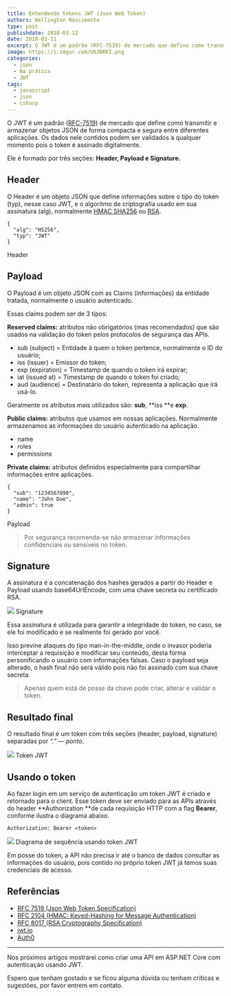 ```yaml
---
title: Entendendo tokens JWT (Json Web Token)
authors: Wellington Nascimento
type: post
publishdate: 2018-03-12
date: 2018-03-11
excerpt: O JWT é um padrão (RFC-7519) de mercado que define como transmitir e armazenar objetos JSON de forma compacta e segura entre diferentes aplicações.
image: https://i.imgur.com/U6JBKKI.png
categories:
  - json
  - Na prática
  - JWT
tags:
  - javascript
  - json
  - csharp
---
```


O JWT é um padrão ([RFC-7519](https://tools.ietf.org/html/rfc7519)) de mercado
que define como transmitir e armazenar objetos JSON de forma compacta e segura
entre diferentes aplicações. Os dados nele contidos podem ser validados a
qualquer momento pois o token é assinado digitalmente.

Ele é formado por três seções: **Header, Payload e Signature.**

## Header

O Header é um objeto JSON que define informações sobre o tipo do token (typ),
nesse caso JWT, e o algorítmo de criptografia usado em sua assinatura (alg),
normalmente [HMAC SHA256](https://tools.ietf.org/html/rfc2104) ou
[RSA](https://tools.ietf.org/html/rfc8017).

```
{
  "alg": "HS256",
  "typ": "JWT"
}
```

<span class="figcaption_hack">Header</span>

## Payload

O Payload é um objeto JSON com as Claims (informações) da entidade tratada,
normalmente o usuário autenticado.

Essas claims podem ser de 3 tipos:

**Reserved claims:** atributos não obrigatórios (mas recomendados) que são usados na validação do token pelos protocolos de segurança das APIs.

- sub (subject) = Entidade à quem o token pertence, normalmente o ID do usuário;
- iss (issuer) = Emissor do token;
- exp (expiration) = Timestamp de quando o token irá expirar;
- iat (issued at) = Timestamp de quando o token foi criado;
- aud (audience) = Destinatário do token, representa a aplicação que irá usá-lo.

Geralmente os atributos mais utilizados são: **sub**, **iss **e **exp**.

**Public claims:** atributos que usamos em nossas aplicações. Normalmente armazenamos as informações do usuário autenticado na aplicação.

- name
- roles
- permissions

**Private claims:** atributos definidos especialmente para compartilhar informações entre aplicações.

```
{
  "sub": "1234567890",
  "name": "John Doe",
  "admin": true
}
```

<span class="figcaption_hack">Payload</span>

> Por segurança recomenda-se não armazenar informações confidenciais ou sensíveis no token.

## Signature

A assinatura é a concatenação dos hashes gerados a partir do Header e Payload
usando base64UrlEncode, com uma chave secreta ou certificado RSA.

![](https://i.imgur.com/cs0LfgL.png)
<span class="figcaption_hack">Signature</span>

Essa assinatura é utilizada para garantir a integridade do token, no caso, se
ele foi modificado e se realmente foi gerado por você.

Isso previne ataques do tipo man-in-the-middle, onde o invasor poderia
interceptar a requisição e modificar seu conteúdo, desta forma personificando o
usuário com informações falsas. Caso o payload seja alterado, o hash final não
será válido pois não foi assinado com sua chave secreta.

> Apenas quem está de posse da chave pode criar, alterar e validar o token.

## Resultado final

O resultado final é um token com três seções (header, payload, signature)
separadas por *“.” — ponto*.

![](https://i.imgur.com/lAHURmd.png)
<span class="figcaption_hack">Token JWT</span>

## Usando o token

Ao fazer login em um serviço de autenticação um token JWT é criado e retornado
para o client. Esse token deve ser enviado para as APIs através do header
**Authorization **de cada requisição HTTP com a flag **Bearer**, conforme
ilustra o diagrama abaixo.

    Authorization: Bearer <token>

![](https://i.imgur.com/U6JBKKI.png)
<span class="figcaption_hack">Diagrama de sequência usando token JWT</span>

Em posse do token, a API não precisa ir até o banco de dados consultar as
informações do usuário, pois contido no próprio token JWT já temos suas
credenciais de acesso.

## Referências

- [RFC 7519 (Json Web Token Specification)](https://tools.ietf.org/html/rfc7519)
- [RFC 2104 (HMAC: Keyed-Hashing for Message Authentication)](https://tools.ietf.org/html/rfc2104)
- [RFC 8017 (RSA Cryptography Specification)](https://tools.ietf.org/html/rfc8017)
- [jwt.io](https://jwt.io/)
- [Auth0](https://auth0.com/docs/jwt)

*****

Nos próximos artigos mostrarei como criar uma API em ASP.NET Core com
autenticação usando JWT.

Espero que tenham gostado e se ficou alguma dúvida ou tenham críticas e
sugestões, por favor entrem em contato.

